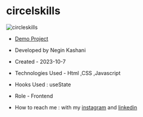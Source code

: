 # circelskills
![circleskills](https://github.com/NeginKashani/circelskills/assets/109550062/6fd64516-0b70-4440-b7a5-3c2965de8827)


- [Demo Project](https://neginkashani.github.io/circelskills/)

- Developed by Negin Kashani

- Created - 2023-10-7

- Technologies Used - Html ,CSS ,Javascript

- Hooks Used : useState 

- Role - Frontend

- How to reach me : with my [instagram](https://instagram.com/negin_kashweb?igshid=NTc4MTIwNjQ2YQ==
) and [linkedin](https://www.linkedin.com/in/negin-kashani-567840b8)
